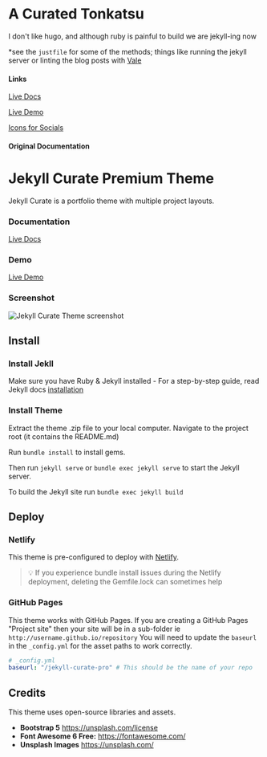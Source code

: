 # A Curated Tonkatsu

I don't like hugo, and although ruby is painful to build we are jekyll-ing now

\*see the `justfile` for some of the methods; things like running the jekyll server or linting the blog posts with [Vale](https://vale.sh/docs)

#### Links

[Live Docs](https://www.zerostatic.io/docs/jekyll-curate)

[Live Demo](https://jekyll-curate.netlify.app/)

[Icons for Socials](https://fontawesome.com/)



#### Original Documentation

# Jekyll Curate Premium Theme

Jekyll Curate is a portfolio theme with multiple project layouts.

### Documentation

[Live Docs](https://www.zerostatic.io/docs/jekyll-curate)

### Demo

[Live Demo](https://jekyll-curate.netlify.app/)

### Screenshot

![Jekyll Curate Theme screenshot](https://www.zerostatic.io/theme/jekyll-curate/jekyll-curate-screenshot.png)

## Install

### Install Jekll

Make sure you have Ruby & Jekyll installed - For a step-by-step guide, read Jekyll docs [installation](https://jekyllrb.com/docs/installation/)

### Install Theme

Extract the theme .zip file to your local computer. Navigate to the project root (it contains the README.md)

Run `bundle install` to install gems.

Then run `jekyll serve` or `bundle exec jekyll serve` to start the Jekyll server.

To build the Jekyll site run `bundle exec jekyll build`

## Deploy

### Netlify

This theme is pre-configured to deploy with [Netlify](https://docs.netlify.com/site-deploys/create-deploys/).

> 💡 If you experience bundle install issues during the Netlify deployment, deleting the Gemfile.lock can sometimes help

### GitHub Pages

This theme works with GitHub Pages. If you are creating a GitHub Pages "Project site" then your site will be in a sub-folder ie `http://username.github.io/repository` You will need to update the `baseurl` in the `_config.yml` for the asset paths to work correctly.

```yaml
# _config.yml
baseurl: "/jekyll-curate-pro" # This should be the name of your repo
```

## Credits

This theme uses open-source libraries and assets.

- **Bootstrap 5** https://unsplash.com/license
- **Font Awesome 6 Free:** https://fontawesome.com/
- **Unsplash Images** https://unsplash.com/

